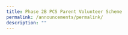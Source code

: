 ```yaml
---
title: Phase 2B PCS Parent Volunteer Scheme
permalink: /announcements/permalink/
description: ""
---
```

[](/files/Poi%20Ching%20School%20Parent%20Volunteer%20Scheme%202023%20Details.pdf)